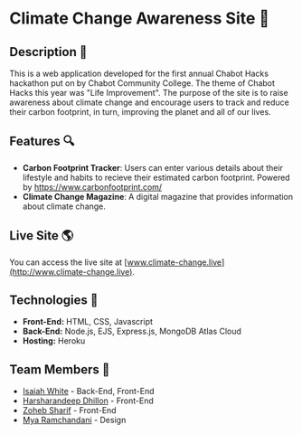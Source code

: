 # Climate Change Awareness Site 🌳

## Description 📃

This is a web application developed for the first annual Chabot Hacks hackathon put on by Chabot Community College. The theme of Chabot Hacks this year was "Life Improvement". The purpose of the site is to raise awareness about climate change and encourage users to track and reduce their carbon footprint, in turn, improving the planet and all of our lives.

## Features 🔍

- **Carbon Footprint Tracker**: Users can enter various details about their lifestyle and habits to recieve their estimated carbon footprint. Powered by https://www.carbonfootprint.com/
- **Climate Change Magazine**: A digital magazine that provides information about climate change.

## Live Site 🌎

You can access the live site at [www.climate-change.live](http://www.climate-change.live).

## Technologies 🔧
- **Front-End:** HTML, CSS, Javascript
- **Back-End:** Node.js, EJS, Express.js, MongoDB Atlas Cloud
- **Hosting:** Heroku

## Team Members 👥
- [Isaiah White](https://www.linkedin.com/in/isaiah-white-b8315818b) - Back-End, Front-End
- [Harsharandeep Dhillon](https://www.linkedin.com/in/harsharandeep-dhillon-26b291267/) - Front-End
- [Zoheb Sharif](https://www.linkedin.com/in/zohebsharif/) - Front-End
- [Mya Ramchandani](https://www.linkedin.com/in/mya-ramchandani-66b424306/) - Design
